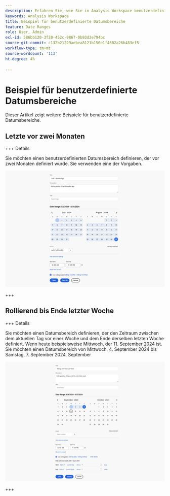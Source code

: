 ```yaml
---
description: Erfahren Sie, wie Sie in Analysis Workspace benutzerdefinierte Datumsbereiche definieren.
keywords: Analysis Workspace
title: Beispiel für benutzerdefinierte Datumsbereiche
feature: Date Ranges
role: User, Admin
exl-id: 586bb120-3f20-452c-9867-0b93d2e794bc
source-git-commit: c132b21229aebea8121b156e1f4302a26b483ef5
workflow-type: tm+mt
source-wordcount: '113'
ht-degree: 4%

---
```


# Beispiel für benutzerdefinierte Datumsbereiche

Dieser Artikel zeigt weitere Beispiele für benutzerdefinierte Datumsbereiche.



## Letzte vor zwei Monaten

+++ Details

Sie möchten einen benutzerdefinierten Datumsbereich definieren, der vor zwei Monaten definiert wurde. Sie verwenden eine der Vorgaben.

![Letzte 2 Monate her](assets/date-range-example-simple.png)

+++


## Rollierend bis Ende letzter Woche

+++ Details

Sie möchten einen Datumsbereich definieren, der den Zeitraum zwischen dem aktuellen Tag vor einer Woche und dem Ende derselben letzten Woche definiert. Wenn heute beispielsweise Mittwoch, der 11. September 2024 ist. Sie möchten einen Datumsbereich von Mittwoch, 4. September 2024 bis Samstag, 7. September 2024. September

![Beispiel für einen Datumsbereich](assets/date-range-example.png)

+++

<!--

# Create custom date ranges

You can create custom date ranges in Analysis Workspace and save them as Time components. 

For information about adding existing date ranges to a project, see [Calendar and date ranges overview](/help/analyze/analysis-workspace/components/calendar-date-ranges/calendar.md).

To create a custom date range:

 1. In Adobe Analytics, select **[!UICONTROL Components]** > **[!UICONTROL Date ranges]**.

    ![date range page](assets/date-ranges.png)
 
 1. Select [!UICONTROL **Create new date range**].

 1. In the Date range builder, specify the following information:
    
    |Option | Description | 
    |---------|----------|
    | [!UICONTROL **Title**] | The title of the date range as it will appear when users select it in Analysis Workspace. |
    | [!UICONTROL **Description**] | A description for the date range. | 
    | [!UICONTROL **Tags**] | Any tags you want to apply to the date range. | 
    | [!UICONTROL **Date Range**] | Lets you pick a custom date range. By default, the last 30 days are selected. | 
    | [!UICONTROL **Preset**] | Choose from a list of preset date ranges, such as [!UICONTROL **Yesterday**], [!UICONTROL **Last 7 days**], [!UICONTROL **Last 30 days**], and so forth. | 
    | [!UICONTROL **Start time**] | The time of day that the date range begins. | 
    | [!UICONTROL **End time**] | The time of day that the date range ends. | 
    | [!UICONTROL **Use rolling dates**] | Rolling dates allow you to generate a dynamic report that looks forward or backward for a set period of time based on when you ran the report. For example, if you want to report on all Orders placed "Last Month" (based on the Created Date field) and ran that report in December, you'd see orders placed in November. If you ran that same report in January, you'd see orders placed in December.<ul><li>**[!UICONTROL Date Preview]**: Indicates what time period the rolling calendar encompasses.</li><li>**[!UICONTROL Start]**: You can choose among current day, current week, current month, current quarter, current year.</li><li>**[!UICONTROL End]**: You can choose among current day, current week, current month, current quarter, current year.</li></ul><br>Selected by default. | 

 1. Select [!UICONTROL **Save**]. 

## Example: Date range for "two months ago" {#section_C4109C57CB444BB2A79CC8082BD67294}

The following custom date range shows a date range for "two months ago," with a Summary Change visualization showing directional change.

![](assets/date-range-two-months-ago.png)

The custom date range is displayed at the top of the [!UICONTROL Date Range] component panel in your project:

![](assets/date-range-panel-two-months-ago.png)

You can drag this custom date range into a column alongside a custom, monthly rolling date range using the Last Month preset for a comparison. Add a Summary Change visualization and select the totals from each column to show directional change:

![](assets/date-range-two-months-table.png)

## Example: Use a 7-day rolling date range {#section_7EF63B2E9FF54D2E9144C4F76956A8DD}

You can create a date range that specifies a 7-day rolling window that ends one week ago:

![](assets/create_date_range.png)

Use *`rolling daily`*.

* The Start settings would be *`current day minus 6 days`*.

* The End settings would be *`current day minus 7 days`*.

This date range can be a component that you drag onto any freeform table.

-->